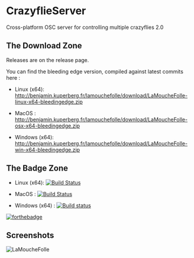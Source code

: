 # CrazyflieServer
Cross-platform OSC server for controlling multiple crazyflies 2.0

## The Download Zone

Releases are on the release page.

You can find the bleeding edge version, compiled against latest commits here :

- Linux (x64):  http://benjamin.kuperberg.fr/lamouchefolle/download/LaMoucheFolle-linux-x64-bleedingedge.zip

- MacOS :  http://benjamin.kuperberg.fr/lamouchefolle/download/LaMoucheFolle-osx-x64-bleedingedge.zip
 
- Windows (x64):  http://benjamin.kuperberg.fr/lamouchefolle/download/LaMoucheFolle-win-x64-bleedingedge.zip

## The Badge Zone

- Linux (x64):  [![Build Status](https://travis-matrix-badges.herokuapp.com/repos/benkuper/LaMoucheFolle/branches/master/2)](https://travis-ci.org/benkuper/LaMoucheFolle)

- MacOS : [![Build Status](https://travis-matrix-badges.herokuapp.com/repos/benkuper/LaMoucheFolle/branches/master/1)](https://travis-ci.org/benkuper/LaMoucheFolle)

- Windows (x64) : [![Build status](https://ci.appveyor.com/api/projects/status/34kjvafxyv9o71nr?svg=true)](https://ci.appveyor.com/project/benkuper/lamouchefolle)

[![forthebadge](http://forthebadge.com/images/badges/gluten-free.svg)](http://forthebadge.com)

## Screenshots

![LaMoucheFolle](http://benjamin.kuperberg.fr/download/lamouchefoll.png)
